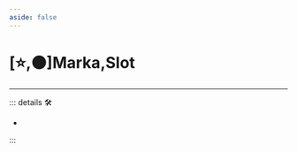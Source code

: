 ```yaml
---
aside: false
---
```

# [⭐,🟠]<labor>Marka</labor>,<motor>Slot</motor>

---

<!-- =================================================== -->
<!-- =================================================== -->
<!-- =================================================== -->
<!-- =================================================== -->
<!-- =================================================== -->
::: details 🛠

-

:::
